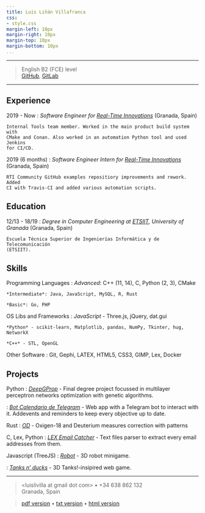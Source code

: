 ```yaml
---
title: Luis Liñán Villafranca
css:
- style.css
margin-left: 10px
margin-right: 10px
margin-top: 10px
margin-bottom: 10px
...
```


----

> English B2 (FCE) level\
> [GitHub][github], [GitLab][gitlab]

----

Experience
----------

2019 - Now
:   *Software Engineer for [Real-Time Innovations][rti]* (Granada, Spain)

    Internal Tools team member. Worked in the main product build system with
    CMake and Conan. Also worked in an automation Python tool and used Jenkins
    for CI/CD.

2019 (6 months)
:   *Software Engineer Intern for [Real-Time Innovations][rti]* (Granada,
    Spain)

    RTI Community GitHub examples repositiory improvements and rework. Added
    CI with Travis-CI and added various automation scripts.


Education
---------

12/13 - 18/19
:   *Degree in Computer Engineering at [ETSIIT][etsiit], University of 
    Granada* (Granada, Spain)

    Escuela Técnica Superior de Ingenierías Informática y de Telecomunicación
    (ETSIIT).

Skills
------

Programming Languages
:   *Advanced*: C++ (11, 14), C, Python (2, 3), CMake

    *Intermediate*: Java, JavaScript, MySQL, R, Rust

    *Basic*: Go, PHP

OS Libs and Frameworks
:   *JavaScript* - Three.js, jQuery, dat.gui

    *Python* - scikit-learn, Matplotlib, pandas, NumPy, Tkinter, hug, NetworkX

    *C++* - STL, OpenGL

Other Software
:   Git, Gephi, LATEX, HTML5, CSS3, GIMP, Lex, Docker

Projects
--------

Python
:   *[DeepGProp][dgp]* - Final degree project focussed in multilayer perceptron
    networks optimization with genetic algorithms.

:   *[Bot Calendario de Telegram][bot-calendario-telegram]* - Web app with a
    Telegram bot to interact with it. Addevents and reminders to keep every
    objective up to date.

Rust
:   *[OD][od]* - Oxigen-18 and Deuterium measures correction with patterns

C, Lex, Python
:   *[LEX Email Catcher][lex-email-parser]* - Text files parser to extract
    every email addresses from them.

Javascript (TreeJS)
:   *[Robot][gs-robot]* - 3D robot minigame.

:   *[Tanks n’ ducks][gs-tnd]* - 3D Tanks!-insipired web game.

----

> \<luislivilla at gmail dot com\> • +34 638 862 132\
>  Granada, Spain

> [pdf version][pdf] • [txt version][txt] • [html version][html]

[gitlab]: https://gitlab.com/lulivi "GitLab web page for the user lulivi"
[github]: https://github.com/lulivi "GitHub web page for the user lulivi"
[rti]: https://www.rti.com/en/ "Real-Time Innovations web page"
[etsiit]: https://etsiit.ugr.es/ "Escuela Técnica Superior de Ingenierías
    Informática y de Telecomunicación web page"
[dgp]: https://github.com/lulivi/deep-g-prop "DeepGProp project repository"
[bot-calendario-telegram]: https://github.com/lulivi/bot-calendario-telegram
    "Telegram calendar bot repository"
[od]: https://gitlab.com/lulivi/od "OD tool repository"
[lex-email-parser]: https://github.com/lulivi/LEX_Email_Catcher "Lex email
    catcher repository"
[gs-robot]: https://github.com/lulivi/sistemas-graficos/tree/master/practica_2
    "Robot repository"
[gs-tnd]: https://github.com/lulivi/sistemas-graficos/tree/master/practica_3
    "Tanks n' ducks repository"
[pdf]: index.pdf
[txt]: index.txt
[html]: index.html
